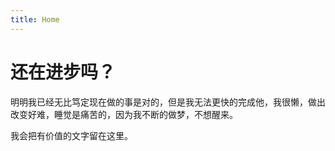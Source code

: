 ```yaml
---
title: Home
---
```


# 还在进步吗？

明明我已经无比笃定现在做的事是对的，但是我无法更快的完成他，我很懒，做出改变好难，睡觉是痛苦的，因为我不断的做梦，不想醒来。

我会把有价值的文字留在这里。


